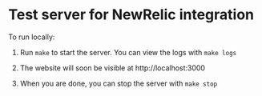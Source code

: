 # Test server for NewRelic integration

To run locally:

1.  Run `make` to start the server. You can view the logs with `make logs`

2.  The website will soon be visible at http://localhost:3000

3.  When you are done, you can stop the server with `make stop`
